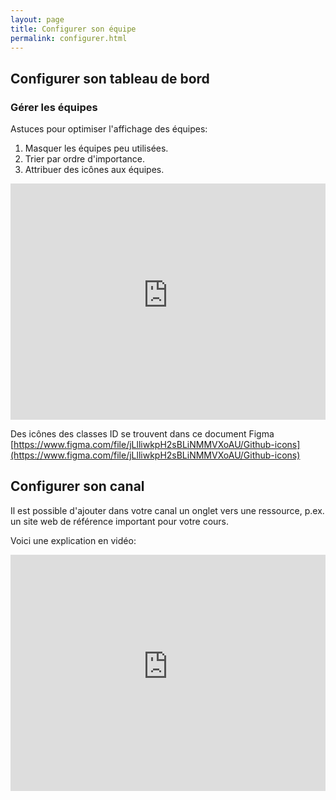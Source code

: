 ```yaml
---
layout: page
title: Configurer son équipe
permalink: configurer.html
---
```


## Configurer son tableau de bord

### Gérer les équipes

Astuces pour optimiser l'affichage des équipes:

1. Masquer les équipes peu utilisées.
2. Trier par ordre d'importance.
3. Attribuer des icônes aux équipes.

<iframe width="100%" style="aspect-ratio:4/3" src="https://www.youtube-nocookie.com/embed/9wp1mrlhvFY" title="YouTube video player" frameborder="0" allow="accelerometer; autoplay; clipboard-write; encrypted-media; gyroscope; picture-in-picture" allowfullscreen></iframe>

Des icônes des classes ID se trouvent dans ce document Figma [https://www.figma.com/file/jLlliwkpH2sBLiNMMVXoAU/Github-icons](https://www.figma.com/file/jLlliwkpH2sBLiNMMVXoAU/Github-icons)


## Configurer son canal

Il est possible d'ajouter dans votre canal un onglet vers une ressource, p.ex. un site web de référence important pour votre cours.

Voici une explication en vidéo:

<iframe width="100%" style="aspect-ratio:4/3" src="https://www.youtube-nocookie.com/embed/B5t5SSxDHIU" title="YouTube video player" frameborder="0" allow="accelerometer; autoplay; clipboard-write; encrypted-media; gyroscope; picture-in-picture" allowfullscreen></iframe>